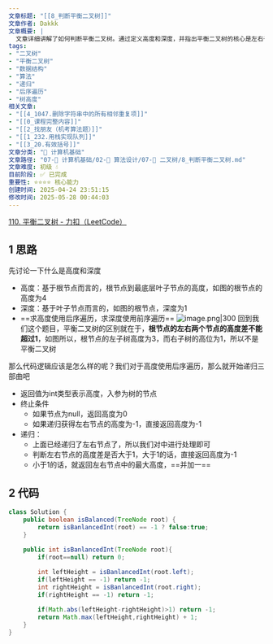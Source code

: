 ```yaml
---
文章标题: "[[8_判断平衡二叉树]]" 
文章作者: Dakkk
文章概要: |
  文章详细讲解了如何判断平衡二叉树。通过定义高度和深度，并指出平衡二叉树的核心是左右子树高度差不超过1。采用后序遍历的递归思路，高效地计算树高并判断平衡性，若发现不平衡则立即返回-1，避免冗余计算。
tags:
- "二叉树"
- "平衡二叉树"
- "数据结构"
- "算法"
- "递归"
- "后序遍历"
- "树高度"
相关文章:
- "[[4_1047.删除字符串中的所有相邻重复项]]"
- "[[0_课程完整内容]]"
- "[[2_找朋友（机考算法题）]]"
- "[[1_232.用栈实现队列]]"
- "[[3_20.有效括号]]"
文章分类: "📐 计算机基础"
文章路径: "07-📐 计算机基础/02-🧮 算法设计/07-📝 二叉树/8_判断平衡二叉树.md"
文章难度: 初级 💧
目前阶段: ✅ 已完成
重要性: ⭐⭐⭐⭐ 核心能力
创建时间: 2025-04-24 23:51:15
修改时间: 2025-05-28 00:44:03
---
```


[110. 平衡二叉树 - 力扣（LeetCode）](https://leetcode.cn/problems/balanced-binary-tree/)

## 1 思路

先讨论一下什么是高度和深度
- 高度：基于根节点而言的，根节点到最底层叶子节点的高度，如图的根节点的高度为4
- 深度：基于叶子节点而言的，如图的根节点，深度为1
- ==求高度使用后序遍历，求深度使用前序遍历==
  ![image.png|300](https://my-obsidian-image.oss-cn-guangzhou.aliyuncs.com/2024/04/6d779d8e00204896d20d05b9a8632355.png)
回到我们这个题目，平衡二叉树的区别就在于，**根节点的左右两个节点的高度差不能超过1**，如图所以，根节点的左子树高度为3，而右子树的高位为1，所以不是平衡二叉树

那么代码逻辑应该是怎么样的呢？我们对于高度使用后序遍历，那么就开始递归三部曲吧
- 返回值为int类型表示高度，入参为树的节点
- 终止条件
	- 如果节点为null，返回高度为0
	- 如果递归获得左右节点的高度为-1，直接返回高度为-1
- 递归：
	- 上面已经递归了左右节点了，所以我们对中进行处理即可
	- 判断左右节点的高度差是否大于1，大于1的话，直接返回高度为-1
	- 小于1的话，就返回左右节点中的最大高度，==并加一==

## 2 代码


```java
class Solution {
    public boolean isBalanced(TreeNode root) {
        return isBanlancedInt(root) == -1 ? false:true;
    }

    public int isBanlancedInt(TreeNode root){
        if(root==null) return 0;
        
        int leftHeight = isBanlancedInt(root.left);
        if(leftHeight == -1) return -1;
        int rightHeight = isBanlancedInt(root.right);
        if(rightHeight == -1) return -1;

        if(Math.abs(leftHeight-rightHeight)>1) return -1;
        return Math.max(leftHeight,rightHeight) + 1;
    }
}
```


